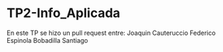 # TP2-Info_Aplicada
En este TP se hizo un pull request entre:
Joaquin Cauteruccio
Federico Espinola
Bobadilla Santiago
